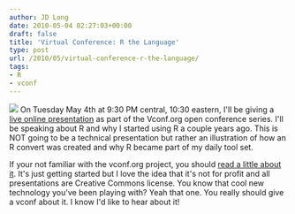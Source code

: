 ```yaml
---
author: JD Long
date: 2010-05-04 02:27:03+00:00
draft: false
title: 'Virtual Conference: R the Language'
type: post
url: /2010/05/virtual-conference-r-the-language/
tags:
- R
- vconf
---
```


![](http://vconf.org/media/images/boxxee.jpg)
On Tuesday May 4th at 9:30 PM central, 10:30 eastern, I'll be giving a [live online presentation](http://vconf.org/presentation/r-the-language/) as part of the Vconf.org open conference series. I'll be speaking about R and why I started using R a couple years ago. This is NOT going to be a technical presentation but rather an illustration of how an R convert was created and why R became part of my daily tool set.

If your not familiar with the vconf.org project, you should [read a little about it](http://vconf.org/be-a-speaker/). It's just getting started but I love the idea that it's not for profit and all presentations are Creative Commons license. You know that cool new technology you've been playing with? Yeah that one. You really should give a vconf about it. I know I'd like to hear about it!
